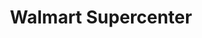 ---
title: "Walmart Supercenter"
url: /virginia-beach/walmart-supercenter-lynnhaven-parkway/
shop: Supermarkt
---
